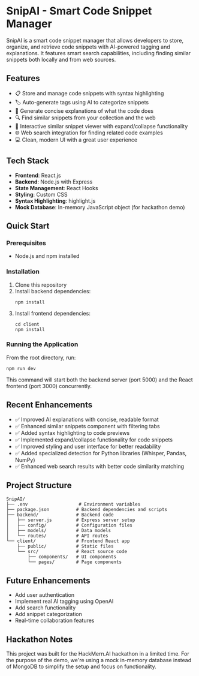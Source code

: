 # SnipAI - Smart Code Snippet Manager

SnipAI is a smart code snippet manager that allows developers to store, organize, and retrieve code snippets with AI-powered tagging and explanations. It features smart search capabilities, including finding similar snippets both locally and from web sources.

## Features

- 📋 Store and manage code snippets with syntax highlighting
- 🏷️ Auto-generate tags using AI to categorize snippets
- 📝 Generate concise explanations of what the code does
- 🔍 Find similar snippets from your collection and the web
- 🔄 Interactive similar snippet viewer with expand/collapse functionality
- 🌐 Web search integration for finding related code examples
- 💻 Clean, modern UI with a great user experience

## Tech Stack

- **Frontend**: React.js
- **Backend**: Node.js with Express
- **State Management**: React Hooks
- **Styling**: Custom CSS
- **Syntax Highlighting**: highlight.js
- **Mock Database**: In-memory JavaScript object (for hackathon demo)

## Quick Start

### Prerequisites

- Node.js and npm installed

### Installation

1. Clone this repository
2. Install backend dependencies:
   ```
   npm install
   ```
3. Install frontend dependencies:
   ```
   cd client
   npm install
   ```

### Running the Application

From the root directory, run:

```
npm run dev
```

This command will start both the backend server (port 5000) and the React frontend (port 3000) concurrently.

## Recent Enhancements

- ✅ Improved AI explanations with concise, readable format
- ✅ Enhanced similar snippets component with filtering tabs
- ✅ Added syntax highlighting to code previews
- ✅ Implemented expand/collapse functionality for code snippets
- ✅ Improved styling and user interface for better readability
- ✅ Added specialized detection for Python libraries (Whisper, Pandas, NumPy)
- ✅ Enhanced web search results with better code similarity matching

## Project Structure

```
SnipAI/
├── .env                   # Environment variables
├── package.json          # Backend dependencies and scripts
├── backend/              # Backend code
│   ├── server.js         # Express server setup
│   ├── config/           # Configuration files
│   ├── models/           # Data models
│   └── routes/           # API routes
└── client/               # Frontend React app
    ├── public/           # Static files
    └── src/              # React source code
        ├── components/   # UI components
        └── pages/        # Page components
```

## Future Enhancements

- Add user authentication
- Implement real AI tagging using OpenAI
- Add search functionality
- Add snippet categorization
- Real-time collaboration features

## Hackathon Notes

This project was built for the HackMern.AI hackathon in a limited time. For the purpose of the demo, we're using a mock in-memory database instead of MongoDB to simplify the setup and focus on functionality.
